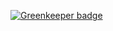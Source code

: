 

[![Greenkeeper badge](https://badges.greenkeeper.io/StefanDragas/restaurant-website.svg)](https://greenkeeper.io/)